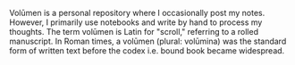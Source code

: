 Volūmen is a personal repository where I occasionally post my notes. However, I primarily use notebooks and write by hand to process my thoughts. The term volūmen is Latin for "scroll," referring to a rolled manuscript. In Roman times, a volūmen (plural: volūmina) was the standard form of written text before the codex i.e. bound book became widespread.
